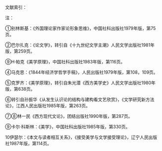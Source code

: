 文献索引：

[^1]: 别林斯基. 外国理论家作家论形象思维[J]. 中国社科出版社. 1979. 第75页
[^2]: 巴尔扎克. 《论文学》，转引自《十九世纪文学主潮》人民文学出版社. 1981年版，第259页
[^3]: H·帕克 .《美学原理》. 中国社科出版社. 1983年版. 第116页
[^4]: 马克思. 1844 年经济学哲学手稿[M]. 人民出版社, 1979. 第108-109页
[^5]: 克罗齐.《美学原理》. 转引自: 朱光潜. 西方美学史[J]. 人民文学出版社. 1980年. 第638页
[^6]: 转引自: 孙振华.《从发生认识论的结构与建构看文艺欣赏》.《文学研究新方法论》. 江西人民出版社. 1985年版. 第263页
[^7]: 林一民. 西方现代文论[J]. 团结出版社. 1990. 第287页
[^8]: 卡尔·科斯林. 《美学》. 中国社科出版社. 1985年版. 第330页
[^9]: 伊瑟尔.《本文与读者相互关系》，《接受美学与文学接受理论》. 辽宁人民出版社. 1987年版. 第114页


注：

①别林斯基：《外国理论家作家论形象思维》，中国社科出版社1979年版，第75页。

②巴尔扎克：《论文学》，转引自《十九世纪文学主潮》人民文学出版社1981年版，第259页。

⑨H·帕克《美学原理》，中国社科出版社1983年版，第116页。

④马克思：《1844年经济学哲学手稿》，人民出版社1979年版，第108，109页。

⑤克罗齐：《美学原理》，转引自朱光潜《西方美学史》人民文学出版社1980年版，第638页。

⑥转引自孙振华《从发生认识论的结构与建构看文艺欣赏》，《文学研究新方法论》，江西人民出版社1985年版，第263页。

⑦⑧林一民《西方现代文论》，团结出版社1990年版，第287页。

⑨卡尔·科斯林：《美学》，中国社科出版社1985年版，第330页。

10伊瑟尔：《本文与读者相互关系》，《接受美学与文学接受理论》，辽宁人民出版社1987年版，第114页。